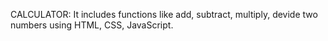 CALCULATOR:
It includes functions like add, subtract, multiply, devide two numbers using HTML, CSS, JavaScript.
